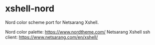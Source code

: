 # xshell-nord
Nord color scheme port for Netsarang Xshell.

Nord color palette: https://www.nordtheme.com/
Netsarang Xshell ssh client: https://www.netsarang.com/en/xshell/
